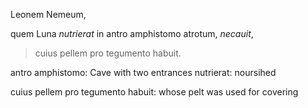 Leonem Nemeum, 

quem Luna *nutrierat* in antro amphistomo atrotum, 
*necauit*, 

>cuius pellem pro tegumento habuit.

antro amphistomo: Cave with two entrances 
nutrierat: noursihed 

cuius pellem pro tegumento habuit: whose pelt was used for covering 
